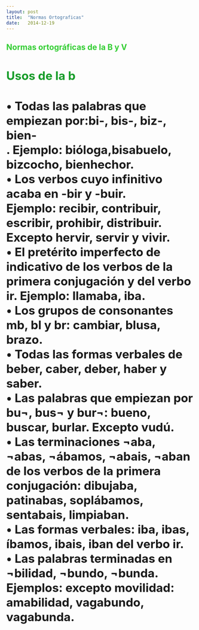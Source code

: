 ```yaml
---
layout: post
title:  "Normas Ortograficas"
date:   2014-12-19
---
```

<font color="#32CD32"><h2>Normas ortográficas de la B y V <h2></font>
<font color="#169C28"><h4>Usos de la b</h4></font>
<p>
•	Todas las palabras que empiezan por:<b>bi-, bis-, biz-, bien-</b><br>. Ejemplo: bióloga,bisabuelo, bizcocho, bienhechor.<br>
•	Los verbos cuyo infinitivo acaba en -bir y -buir.<br>
Ejemplo: reci<b>bir</b>, contri<b>buir</b>, escri<b>bir</b>, proh<b>ibir</b>, distri<b>buir</b>. Excepto hervir, servir y vivir. <br>
•	El pretérito imperfecto de indicativo de los verbos de la primera conjugación y del verbo <b>ir</b>. Ejemplo: llamaba, iba. <br>
•	Los grupos de consonantes <b>mb, bl y br: </b> cambiar, blusa, brazo. <br>
•	Todas las formas verbales de <b>beber, caber, deber, haber y saber. </b><br> 
•	Las palabras que empiezan por <b>bu¬, bus¬ y bur¬: </b> bueno, buscar, burlar. Excepto vudú.<br>
•	Las terminaciones ¬<b>aba, ¬abas, ¬ábamos, ¬abais, ¬aban</b> de los verbos de la primera conjugación: dibujaba, patinabas, soplábamos, sentabais, limpiaban. <br>
•	Las formas verbales: <b> iba, ibas, íbamos, ibais, iban del verbo ir. </b> <br>
•	Las palabras terminadas en ¬<b>bilidad, ¬bundo, ¬bunda. </b>Ejemplos: excepto movilidad: amabilidad, vagabundo, vagabunda.<br></p>

